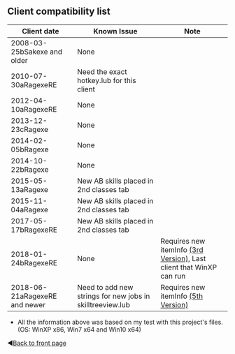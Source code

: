 ## Client compatibility list

| Client date | Known Issue | Note |
| --- | --- | --- |
| 2008-03-25bSakexe and older | None | |
| 2010-07-30aRagexeRE | Need the exact hotkey.lub for this client | |
| 2012-04-10aRagexeRE | None | |
| 2013-12-23cRagexe | None | |
| 2014-02-05bRagexe | None | |
| 2014-10-22bRagexe | None | |
| 2015-05-13aRagexe | New AB skills placed in 2nd classes tab | |
| 2015-11-04aRagexe | New AB skills placed in 2nd classes tab | |
| 2017-05-17bRagexeRE | New AB skills placed in 2nd classes tab | |
| 2018-01-24bRagexeRE | None | Requires new itemInfo [(3rd Version)](https://github.com/zackdreaver/ROenglishRE/blob/master/Ragnarok/System/itemInfo_true_V3.lua), Last client that WinXP can run |
| 2018-06-21aRagexeRE and newer | Need to add new strings for new jobs in skilltreeview.lub | Requires new itemInfo [(5th Version)](https://github.com/zackdreaver/ROenglishRE/blob/master/Ragnarok/System/itemInfo_true_V5.lua) |

* All the information above was based on my test with this project's files. (OS: WinXP x86, Win7 x64 and Win10 x64)

:arrow_backward:[Back to front page](https://github.com/zackdreaver/ROenglishRE#project-content)
